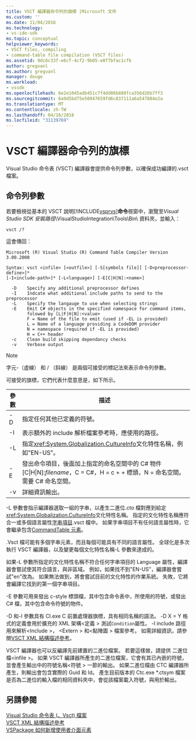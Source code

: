 ```yaml
---
title: VSCT 編譯器命令列的旗標 |Microsoft 文件
ms.custom: ''
ms.date: 11/04/2016
ms.technology:
- vs-ide-sdk
ms.topic: conceptual
helpviewer_keywords:
- VSCT files, compiling
- command-table file compilation (VSCT files)
ms.assetid: 9dc6c33f-e6cf-4cf2-9b05-e8f7bfac1cfb
author: gregvanl
ms.author: gregvanl
manager: douge
ms.workload:
- vssdk
ms.openlocfilehash: 6e2e1045adb451c7f4dd06b888fca356d26b7ff3
ms.sourcegitcommit: 6a9d5bd75e50947659fd6c837111a6a547884e2a
ms.translationtype: MT
ms.contentlocale: zh-TW
ms.lasthandoff: 04/16/2018
ms.locfileid: "31139769"
---
```

# <a name="vsct-compiler-command-line-flags"></a>VSCT 編譯器命令列的旗標
Visual Studio 命令表 (VSCT) 編譯器會提供命令列參數，以確保成功編譯的.vsct 檔案。  
  
## <a name="command-line-parameters"></a>命令列參數  
 若要檢視從基本的 VSCT 說明[!INCLUDE[vsprvs](../../code-quality/includes/vsprvs_md.md)]**命令**視窗中，瀏覽至*Visual Studio SDK 安裝路徑*\VisualStudioIntegration\Tools\Bin\ 資料夾，並輸入：  
  
```  
vsct /?  
```  
  
 這會傳回：  
  
```  
Microsoft (R) Visual Studio (R) Command Table Compiler Version 3.00.2000  
  
Syntax: vsct <infile> [<outfile>] [-S[symbols file]] [-D<preprocessor-define>]*  
[-I<include-path>]* [-L<language>] [-E[C|H|N]:<name>]  
  
  -D    Specify any additional preprocessor defines  
  -I    Indcate what additional include paths to send to the preprocessor  
  -L    Specify the langauge to use when selecting strings  
  -E    Emit C# objects in the specified namespace for command items,  
        folowed by [L|F|H|N]:<value>  
        F = Name of the file to emit (used if -EL is provided)  
        L = Name of a language providing a CodeDOM provider  
        N = namespace (required if -EL is provided)  
        H = C++ header  
  -c    Clean build skipping dependancy checks  
  -v    Verbose output  
```  
  
> [!NOTE]
>  字元-（虛線） 和 / （斜線） 是兩個可接受的標記法來表示命令列參數。  
  
 可接受的旗標，它們代表什麼意思是，如下所示。  
  
|參數|描述|  
|------------|-----------------|  
|-D|指定任何其他已定義的符號。|  
|-I|表示額外的 include 解析檔案參考時，應使用的路徑。|  
|-L|指定<xref:System.Globalization.CultureInfo>文化特性名稱，例如"EN-US"。|  
|-E|發出命令項目，後面加上指定的命名空間中的 C# 物件 [C&#124;H&#124;N]:*filename*，C = C#，H = c + + 標頭，N = 命名空間。 需要 C# 命名空間。|  
|-v|詳細資訊輸出。|  
  
 -L 參數會指示編譯器選取一組的字串，以產生二進位.cto 檔對應到給定<xref:System.Globalization.CultureInfo>文化特性名稱。 指定的文化特性名稱應符合一或多個語言屬性[字串項目](../../extensibility/strings-element.md).vsct 檔中。 如果字串項目不有任何語言屬性時，它會繼承包含[CommandTable 元素](../../extensibility/commandtable-element.md)。  
  
 .Vsct 檔可能有多個字串元素，而且每個可能具有不同的語言屬性。 全球化是多次執行 VSCT 編譯器，以及變更每個文化特性名稱-L 參數來達成的。  
  
 如果-L 參數所指定的文化特性名稱不符合任何字串項目的 Language 屬性，編譯器會嘗試使其符合語言，與非區域。 例如，如果找不到"EN-US"，編譯器會嘗試"en"改為。 如果無法做到，將會嘗試目前的文化特性的作業系統。 失敗，它將會編譯它找到的第一個字串項目。  
  
 -E 參數可用來發出 c-style 標頭檔，其中包含命令表中，所使用的符號，或發出 C# 檔，其中包含命令符號的物件。  
  
 -D 和-I 參數具有 Cl.exe C 前置處理器旗標，具有相同名稱的語法。 -D X = Y 格式的定義會用於擴充的 XML 架構\<定義 > 測試`Condition`屬性。 -I include 路徑用來解析\<Include >， \<Extern > 和\<點陣圖 > 檔案參考。 如需詳細資訊，請參閱[VSCT XML 結構描述參考](../../extensibility/vsct-xml-schema-reference.md)。  
  
 VSCT 編譯器也可以反編譯先前建置的二進位檔案。 若要這樣做，請提供 二進位檔\<infile >。   如果 VSCT 編譯器所產生的二進位檔案，它會有其已內嵌的符號，並會產生輸出中的符號名稱\<符號 > 一節的輸出。 如果二進位檔由 CTC 編譯器所產生，則輸出會包含實際的 Guid 和 Id。 產生目前版本的 Ctc.exe *.ctsym 檔案是否為二進位的輸入檔的相同資料夾中，會從該檔案載入符號，與用於輸出。  
  
## <a name="see-also"></a>另請參閱  
 [Visual Studio 命令表 (。Vsct) 檔案](../../extensibility/internals/visual-studio-command-table-dot-vsct-files.md)   
 [VSCT XML 結構描述參考](../../extensibility/vsct-xml-schema-reference.md)   
 [VSPackage 如何新增使用者介面元素](../../extensibility/internals/how-vspackages-add-user-interface-elements.md)